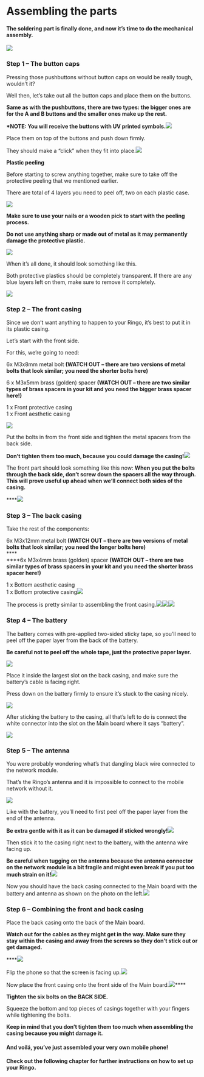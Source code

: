 # Assembling the parts

#### The soldering part is finally done, and now it’s time to do the mechanical assembly.

[![](https://www.circuitmess.com/wp-content/uploads/DSC05866\_1024x683.jpg)](https://www.circuitmess.com/wp-content/uploads/DSC05866\_1024x683.jpg)

### Step 1 – The button caps

Pressing those pushbuttons without button caps on would be really tough, wouldn’t it?

Well then, let’s take out all the button caps and place them on the buttons.

**Same as with the pushbuttons, there are two types: the bigger ones are for the A and B buttons and the smaller ones make up the rest.**

**\*NOTE: You will receive the buttons with UV printed symbols.**[![](https://www.circuitmess.com/wp-content/uploads/DSC05881\_1024x683crop.jpg)](https://www.circuitmess.com/wp-content/uploads/DSC05881\_1024x683crop.jpg)

Place them on top of the buttons and push down firmly.

They should make a “click” when they fit into place.[![](https://www.circuitmess.com/wp-content/uploads/Not-Peeled.png)](https://www.circuitmess.com/wp-content/uploads/Not-Peeled.png)

**Plastic peeling**

Before starting to screw anything together, make sure to take off the protective peeling that we mentioned earlier.

There are total of 4 layers you need to peel off, two on each plastic case.

&#x20;[![](https://www.circuitmess.com/wp-content/uploads/DSC07489.jpg)](https://www.circuitmess.com/wp-content/uploads/DSC07489.jpg)

**Make sure to use your nails or a wooden pick to start with the peeling process.**

**Do not use anything sharp or made out of metal as it may permanently damage the protective plastic.**

&#x20;[![](https://www.circuitmess.com/wp-content/uploads/Peeled-e1570225219595.png)](https://www.circuitmess.com/wp-content/uploads/Peeled-e1570225219595.png)

When it’s all done, it should look something like this.&#x20;

Both protective plastics should be completely transparent. If there are any blue layers left on them, make sure to remove it completely.

&#x20;[![](https://www.circuitmess.com/wp-content/uploads/DSC05818\_1024x683crop.jpg)](https://www.circuitmess.com/wp-content/uploads/DSC05818\_1024x683crop.jpg)

### Step 2 – The front casing

Since we don’t want anything to happen to your Ringo, it’s best to put it in its plastic casing.

Let’s start with the front side.

For this, we’re going to need:

6x M3x8mm metal bolt  **(WATCH OUT – there are two versions of metal bolts that look similar; you need the shorter bolts here)**

6 x M3x5mm brass (golden) spacer **(WATCH OUT – there are two similar types of brass spacers in your kit and you need the bigger brass spacer here!)**

1 x Front protective casing\
1 x Front aesthetic casing

[![](https://www.circuitmess.com/wp-content/uploads/DSC05825\_1024x683.jpg)](https://www.circuitmess.com/wp-content/uploads/DSC05825\_1024x683.jpg)

Put the bolts in from the front side and tighten the metal spacers from the back side.

**Don’t tighten them too much, because you could damage the casing!**![](https://www.circuitmess.com/wp-content/uploads/DSC05831\_1024x683crop.jpg)

The front part should look something like this now: **When you put the bolts through the back side, don’t screw down the spacers all the way through.**\
**This will prove useful up ahead when we’ll connect both sides of the casing.**

****[![](https://www.circuitmess.com/wp-content/uploads/DSC05836\_1024x683crop.jpg)](https://www.circuitmess.com/wp-content/uploads/DSC05836\_1024x683crop.jpg)

### Step **3** – The back casing

Take the rest of the components:

6x M3x12mm metal bolt  **(WATCH OUT – there are two versions of metal bolts that look similar; you need the longer bolts here)**\
****\
****6x M3x4mm brass (golden) spacer  **(WATCH OUT – there are two similar types of brass spacers in your kit and you need the shorter brass spacer here!)**

1 x Bottom aesthetic casing\
1 x Bottom protective casing[![](https://www.circuitmess.com/wp-content/uploads/DSC05842\_1024x683.jpg)](https://www.circuitmess.com/wp-content/uploads/DSC05842\_1024x683.jpg)

The process is pretty similar to assembling the front casing.![](https://www.circuitmess.com/wp-content/uploads/DSC05856\_1024x683.jpg)[![](https://www.circuitmess.com/wp-content/uploads/DSC05849\_1024x683crop.jpg)](https://www.circuitmess.com/wp-content/uploads/DSC05849\_1024x683crop.jpg)[![](https://www.circuitmess.com/wp-content/uploads/DSC05859\_1024x683.jpg)](https://www.circuitmess.com/wp-content/uploads/DSC05859\_1024x683.jpg)

### Step 4 – The battery

The battery comes with pre-applied two-sided sticky tape, so you’ll need to peel off the paper layer from the back of the battery.

**Be careful not to peel off the whole tape, just the protective paper layer.**

&#x20;[![](https://www.circuitmess.com/wp-content/uploads/DSC05861\_1024x683.jpg)](https://www.circuitmess.com/wp-content/uploads/DSC05861\_1024x683.jpg)

Place it inside the largest slot on the back casing, and make sure the battery’s cable is facing right.

Press down on the battery firmly to ensure it’s stuck to the casing nicely.

[![](https://www.circuitmess.com/wp-content/uploads/DSC05904\_1024x683.jpg)](https://www.circuitmess.com/wp-content/uploads/DSC05904\_1024x683.jpg)

After sticking the battery to the casing, all that’s left to do is connect the white connector into the slot on the Main board where it says “battery”.

[![](https://www.circuitmess.com/wp-content/uploads/Full-Antenna-e1570224293272.png)](https://www.circuitmess.com/wp-content/uploads/Full-Antenna-e1570224293272.png)

### Step 5 – The antenna

You were probably wondering what’s that dangling black wire connected to the network module.

That’s the Ringo’s antenna and it is impossible to connect to the mobile network without it.

[![](https://www.circuitmess.com/wp-content/uploads/DSC05893\_1024x683.jpg)](https://www.circuitmess.com/wp-content/uploads/DSC05893\_1024x683.jpg)

Like with the battery, you’ll need to first peel off the paper layer from the end of the antenna.

**Be extra gentle with it as it can be damaged if sticked wrongly!**[![](https://www.circuitmess.com/wp-content/uploads/DSC05897\_1024x683.jpg)](https://www.circuitmess.com/wp-content/uploads/DSC05897\_1024x683.jpg)

Then stick it to the casing right next to the battery, with the antenna wire facing up.

**Be careful when tugging on the antenna because the antenna connector on the network module is a bit fragile and might even break if you put too much strain on it!**[![](https://www.circuitmess.com/wp-content/uploads/DSC05898\_1024x683.jpg)](https://www.circuitmess.com/wp-content/uploads/DSC05898\_1024x683.jpg)

Now you should have the back casing connected to the Main board with the battery and antenna as shown on the photo on the left.[![](https://www.circuitmess.com/wp-content/uploads/DSC05945\_1024x683crop.jpg)](https://www.circuitmess.com/wp-content/uploads/DSC05945\_1024x683crop.jpg)

### Step 6 – Combining the front and back casing

Place the back casing onto the back of the Main board.

**Watch out for the cables as they might get in the way. Make sure they stay within the casing and away from the screws so they don’t stick out or get damaged.**

****[![](https://www.circuitmess.com/wp-content/uploads/DSC05911\_1024x683crop.jpg)](https://www.circuitmess.com/wp-content/uploads/DSC05911\_1024x683crop.jpg)

Flip the phone so that the screen is facing up.[![](https://www.circuitmess.com/wp-content/uploads/DSC05916\_1024x683.jpg)](https://www.circuitmess.com/wp-content/uploads/DSC05916\_1024x683.jpg)

Now place the front casing onto the front side of the Main board.[![](https://www.circuitmess.com/wp-content/uploads/DSC05926\_1024x683.jpg)](https://www.circuitmess.com/wp-content/uploads/DSC05926\_1024x683.jpg)****

**Tighten the six bolts on the BACK SIDE.**

Squeeze the bottom and top pieces of casings together with your fingers while tightening the bolts.

**Keep in mind that you don’t tighten them too much when assembling the casing because you might damage it.**

#### And voilá, you’ve just assembled your very own mobile phone!

#### Check out the following chapter for further instructions on how to set up your Ringo.
